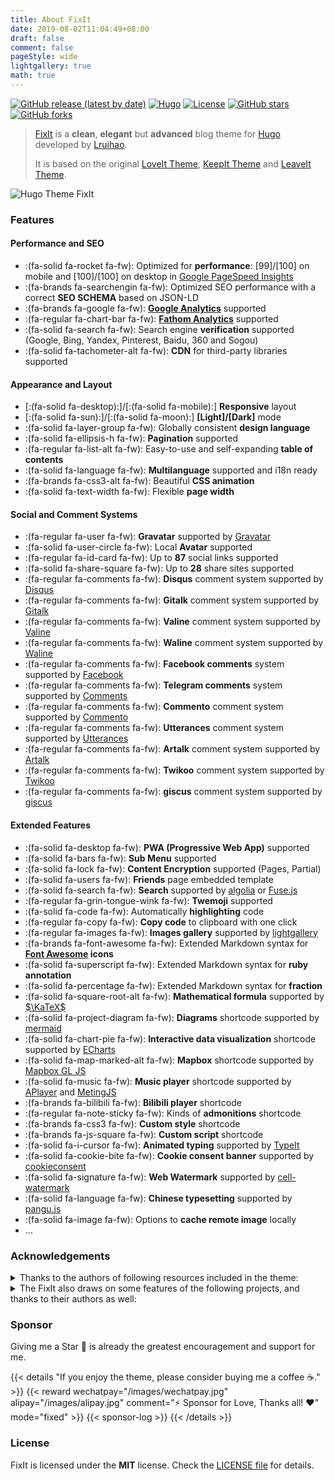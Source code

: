```yaml
---
title: About FixIt
date: 2019-08-02T11:04:49+08:00
draft: false
comment: false
pageStyle: wide
lightgallery: true
math: true
---
```


[![GitHub release (latest by date)](https://img.shields.io/github/v/release/hugo-fixit/FixIt?style=flat)](https://github.com/hugo-fixit/FixIt/releases)
[![Hugo](https://img.shields.io/badge/Hugo-%5E0.110.0-ff4088?style=flat&logo=hugo)](https://gohugo.io/)
[![License](https://img.shields.io/github/license/hugo-fixit/FixIt?style=flat)](https://github.com/hugo-fixit/FixIt/blob/master/LICENSE)
[![GitHub stars](https://img.shields.io/github/stars/hugo-fixit/FixIt?style=social)](https://github.com/hugo-fixit/FixIt)
[![GitHub forks](https://img.shields.io/github/forks/hugo-fixit/FixIt?style=social)](https://github.com/hugo-fixit/FixIt/fork)

> [FixIt](https://github.com/hugo-fixit/FixIt) is a **clean**, **elegant** but **advanced** blog theme for [Hugo](https://gohugo.io/) developed by [Lruihao](https://github.com/Lruihao 'Follow me on GitHub').
>
> It is based on the original [LoveIt Theme](https://github.com/dillonzq/LoveIt), [KeepIt Theme](https://github.com/Fastbyte01/KeepIt) and [LeaveIt Theme](https://github.com/liuzc/LeaveIt).

![Hugo Theme FixIt](/images/Apple-Devices-Preview.jpg "A Clean, Elegant but Advanced Hugo Theme")

### Features

#### Performance and SEO

- :(fa-solid fa-rocket fa-fw): Optimized for **performance**: [99]/[100] on mobile and [100]/[100] on desktop in [Google PageSpeed Insights](https://developers.google.com/speed/pagespeed/insights)
- :(fa-brands fa-searchengin fa-fw): Optimized SEO performance with a correct **SEO SCHEMA** based on JSON-LD
- :(fa-brands fa-google fa-fw): **[Google Analytics](https://analytics.google.com/analytics)** supported
- :(fa-regular fa-chart-bar fa-fw): **[Fathom Analytics](https://usefathom.com/)** supported
- :(fa-solid fa-search fa-fw): Search engine **verification** supported (Google, Bing, Yandex, Pinterest, Baidu, 360 and Sogou)
- :(fa-solid fa-tachometer-alt fa-fw): **CDN** for third-party libraries supported

#### Appearance and Layout

- [:(fa-solid fa-desktop):]/[:(fa-solid fa-mobile):] **Responsive** layout
- [:(fa-solid fa-sun):]/[:(fa-solid fa-moon):] **[Light]/[Dark]** mode
- :(fa-solid fa-layer-group fa-fw): Globally consistent **design language**
- :(fa-solid fa-ellipsis-h fa-fw): **Pagination** supported
- :(fa-regular fa-list-alt fa-fw): Easy-to-use and self-expanding **table of contents**
- :(fa-solid fa-language fa-fw): **Multilanguage** supported and i18n ready
- :(fa-brands fa-css3-alt fa-fw): Beautiful **CSS animation**
- :(fa-solid fa-text-width fa-fw): Flexible **page width**

#### Social and Comment Systems

- :(fa-regular fa-user fa-fw): **Gravatar** supported by [Gravatar](https://gravatar.com)
- :(fa-solid fa-user-circle fa-fw): Local **Avatar** supported
- :(fa-regular fa-id-card fa-fw): Up to **87** social links supported
- :(fa-solid fa-share-square fa-fw): Up to **28** share sites supported
- :(fa-regular fa-comments fa-fw): **Disqus** comment system supported by [Disqus](https://disqus.com)
- :(fa-regular fa-comments fa-fw): **Gitalk** comment system supported by [Gitalk](https://github.com/gitalk/gitalk)
- :(fa-regular fa-comments fa-fw): **Valine** comment system supported by [Valine](https://valine.js.org/)
- :(fa-regular fa-comments fa-fw): **Waline** comment system supported by [Waline](https://waline.js.org/)
- :(fa-regular fa-comments fa-fw): **Facebook comments** system supported by [Facebook](https://developers.facebook.com/docs/plugins/comments/)
- :(fa-regular fa-comments fa-fw): **Telegram comments** system supported by [Comments](https://comments.app/)
- :(fa-regular fa-comments fa-fw): **Commento** comment system supported by [Commento](https://commento.io/)
- :(fa-regular fa-comments fa-fw): **Utterances** comment system supported by [Utterances](https://utteranc.es/)
- :(fa-regular fa-comments fa-fw): **Artalk** comment system supported by [Artalk](https://artalk.js.org/)
- :(fa-regular fa-comments fa-fw): **Twikoo** comment system supported by [Twikoo](https://twikoo.js.org/)
- :(fa-regular fa-comments fa-fw): **giscus** comment system supported by [giscus](https://giscus.app/)

#### Extended Features

- :(fa-solid fa-desktop fa-fw): **PWA (Progressive Web App)** supported
- :(fa-solid fa-bars fa-fw): **Sub Menu** supported
- :(fa-solid fa-lock fa-fw): **Content Encryption** supported (Pages, Partial)
- :(fa-solid fa-users fa-fw): **Friends** page embedded template
- :(fa-solid fa-search fa-fw): **Search** supported by [algolia](https://www.algolia.com/) or [Fuse.js](https://fusejs.io/)
- :(fa-regular fa-grin-tongue-wink fa-fw): **Twemoji** supported
- :(fa-solid fa-code fa-fw): Automatically **highlighting** code
- :(fa-regular fa-copy fa-fw): **Copy code** to clipboard with one click
- :(fa-regular fa-images fa-fw): **Images gallery** supported by [lightgallery](https://github.com/sachinchoolur/lightgallery)
- :(fa-brands fa-font-awesome fa-fw): Extended Markdown syntax for **[Font Awesome](https://fontawesome.com/) icons**
- :(fa-solid fa-superscript fa-fw): Extended Markdown syntax for **ruby annotation**
- :(fa-solid fa-percentage fa-fw): Extended Markdown syntax for **fraction**
- :(fa-solid fa-square-root-alt fa-fw): **Mathematical formula** supported by [$\KaTeX$](https://katex.org/)
- :(fa-solid fa-project-diagram fa-fw): **Diagrams** shortcode supported by [mermaid](https://github.com/knsv/mermaid)
- :(fa-solid fa-chart-pie fa-fw): **Interactive data visualization** shortcode supported by [ECharts](https://echarts.apache.org/)
- :(fa-solid fa-map-marked-alt fa-fw): **Mapbox** shortcode supported by [Mapbox GL JS](https://docs.mapbox.com/mapbox-gl-js)
- :(fa-solid fa-music fa-fw): **Music player** shortcode supported by [APlayer](https://github.com/MoePlayer/APlayer) and [MetingJS](https://github.com/metowolf/MetingJS)
- :(fa-brands fa-bilibili fa-fw): **Bilibili player** shortcode
- :(fa-regular fa-note-sticky fa-fw): Kinds of **admonitions** shortcode
- :(fa-brands fa-css3 fa-fw): **Custom style** shortcode
- :(fa-brands fa-js-square fa-fw): **Custom script** shortcode
- :(fa-solid fa-i-cursor fa-fw): **Animated typing** supported by [TypeIt](https://typeitjs.com/)
- :(fa-solid fa-cookie-bite fa-fw): **Cookie consent banner** supported by [cookieconsent](https://github.com/osano/cookieconsent)
- :(fa-solid fa-signature fa-fw): **Web Watermark** supported by [cell-watermark](https://github.com/Lruihao/watermark)
- :(fa-solid fa-language fa-fw): **Chinese typesetting** supported by [pangu.js](https://github.com/vinta/pangu.js)
- :(fa-solid fa-image fa-fw): Options to **cache remote image** locally
- ...

### Acknowledgements

<details>
<summary>Thanks to the authors of following resources included in the theme:</summary>

- [normalize.css](https://github.com/necolas/normalize.css)
- [Font Awesome](https://fontawesome.com/)
- [Simple Icons](https://github.com/simple-icons/simple-icons)
- [Animate.css](https://daneden.github.io/animate.css/)
- [autocomplete-js](https://github.com/algolia/autocomplete)
- [algoliasearch](https://github.com/algolia/algoliasearch-client-javascript)
- [Fuse.js](https://fusejs.io/)
- [object-fit-images](https://github.com/fregante/object-fit-images)
- [Twemoji](https://github.com/twitter/twemoji)
- [emoji-data](https://github.com/iamcal/emoji-data)
- [lightgallery](https://github.com/sachinchoolur/lightgallery)
- [Sharer.js](https://github.com/ellisonleao/sharer.js)
- [TypeIt](https://typeitjs.com/)
- [$\KaTeX$](https://katex.org/)
- [mermaid](https://github.com/mermaid-js/mermaid)
- [ECharts](https://echarts.apache.org/)
- [Mapbox GL JS](https://docs.mapbox.com/mapbox-gl-js)
- [APlayer](https://github.com/MoePlayer/APlayer)
- [MetingJS](https://github.com/metowolf/MetingJS)
- [Gitalk](https://github.com/gitalk/gitalk)
- [Valine](https://valine.js.org/)
- [cookieconsent](https://github.com/osano/cookieconsent)
- [cell-watermark](https://github.com/Lruihao/watermark)
- [不蒜子](http://busuanzi.ibruce.info/)
- [pangu.js](https://github.com/vinta/pangu.js)
- [Artalk](https://artalk.js.org/)
- [Waline](https://waline.js.org/)
- [Twikoo](https://twikoo.js.org/)
- [github-corners](https://github.com/tholman/github-corners)
- [giscus](https://giscus.app/)
- [crypto-js](https://github.com/brix/crypto-js)
- [vConsole](https://github.com/Tencent/vConsole)
- [eruda](https://github.com/liriliri/eruda)
- [pace](https://github.com/CodeByZach/pace)

</details>

<details>
<summary>The FixIt also draws on some features of the following projects, and thanks to their authors as well:</summary>

- [DoIt](https://github.com/HEIGE-PCloud/DoIt)
- [NexT](https://github.com/next-theme/hexo-theme-next)

</details>

### Sponsor

Giving me a Star 🌟 is already the greatest encouragement and support for me.

{{< details "If you enjoy the theme, please consider buying me a coffee ☕️." >}}
{{< reward wechatpay="/images/wechatpay.jpg" alipay="/images/alipay.jpg" comment="⚡️ Sponsor for Love, Thanks all! ❤️" mode="fixed" >}}
{{< sponsor-log >}}
{{< /details >}}

### License

FixIt is licensed under the **MIT** license. Check the [LICENSE file](https://github.com/hugo-fixit/FixIt/blob/master/LICENSE) for details.
